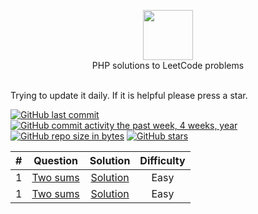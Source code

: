 <p align="center">
  <a href="https://leetcode.com/nplasencia">
    <img height=80 src="https://leetcode.com/static/webpack_bundles/images/logo-dark.e99485d9b.svg">
  </a>
  <br>PHP solutions to LeetCode problems
  <br><br>
</p>

Trying to update it daily. If it is helpful please press a star.

[![GitHub last commit](https://img.shields.io/github/last-commit/nplasencia/Leetcode_solutions.svg)](https://github.com/nplasencia/Leetcode_solutions) 
[![GitHub commit activity the past week, 4 weeks, year](https://img.shields.io/github/commit-activity/y/nplasencia/Leetcode_solutions.svg)](https://github.com/nplasencia/Leetcode_solutions)
[![GitHub repo size in bytes](https://img.shields.io/github/repo-size/nplasencia/Leetcode_solutions.svg)](https://github.com/nplasencia/Leetcode_solutions) 
[![GitHub stars](https://img.shields.io/github/stars/nplasencia/Leetcode_solutions.svg)](https://github.com/nplasencia/Leetcode_solutions)

|  #  | Question | Solution | Difficulty |
|:---:|:--------:|:--------:|:----------:|
| 1 | [Two sums](https://leetcode.com/problems/two-sum/) | [Solution](https://github.com/nplasencia/Leetcode_solutions/tree/master/Problems/1.%20Two%20Sum/Solution.md) | Easy |
| 1 | [Two sums](https://leetcode.com/problems/two-sum/) | [Solution](https://github.com/nplasencia/Leetcode_solutions/tree/master/Problems/1.%20Two%20Sum/Solution.md) | Easy |